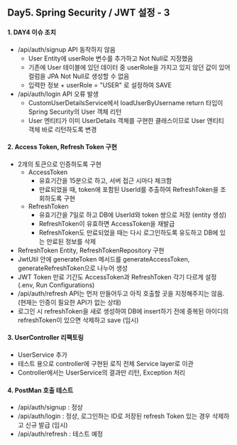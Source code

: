 ## Day5. Spring Security / JWT 설정 - 3

#### 1. DAY4 이슈 조치
- /api/auth/signup API 동작하지 않음
  - User Entity에 userRole 변수를 추가하고 Not Null로 지정했음
  - 기존에 User 테이블에 있던 데이터 중 userRole을 가지고 있지 않던 값이 있어 컬럼을 JPA Not Null로 생성할 수 없음
  - 입력한 정보 + userRole = "USER" 로 설정하여 SAVE
- /api/auth/login API 오류 발생
  - CustomUserDetailsService에서 loadUserByUsername return 타입이 Spring Security의 User 객체 리턴
  - User 엔티티가 이미 UserDetails 객체를 구현한 클래스이므로 User 엔티티 객체 바로 리턴하도록 변경 

#### 2. Access Token, Refresh Token 구현
- 2개의 토큰으로 인증하도록 구현
  - AccessToken
    - 유효기간을 15분으로 하고, 서버 접근 시마다 체크함
    - 만료되었을 때, token에 포함된 UserId를 추출하여 RefreshToken을 조회하도록 구현
  - RefreshToken 
    - 유효기간을 7일로 하고 DB에 UserId와 token 쌍으로 저장 (entity 생성)
    - RefreshToken이 유효하면 AccessToken을 재발급
    - RefreshToken도 만료되었을 때는 다시 로그인하도록 유도하고 DB에 있는 만료된 정보를 삭제
- RefreshToken Entity, RefreshTokenRepository 구현
- JwtUtil 안에 generateToken 메서드를 generateAccessToken, generateRefreshToken으로 나누어 생성
- JWT Token 만료 기간도 AccessToken과 RefreshToken 각기 다르게 설정 (.env, Run Configurations)
- /api/auth/refresh API는 먼저 만들어두고 아직 호출할 곳을 지정해주지는 않음. (현재는 인증이 필요한 API가 없는 상태)
- 로그인 시 refreshToken을 새로 생성하여 DB에 insert하기 전에 중복된 아이디의 refreshToken이 있으면 삭제하고 save (임시)

#### 3. UserController 리팩토링
- UserService 추가
- 테스트 용으로 controller에 구현된 로직 전체 Service layer로 이관
- Controller에서는 UserService의 결과만 리턴, Exception 처리

#### 4. PostMan 호출 테스트
- /api/auth/signup : 정상
- /api/auth/login : 정상, 로그인하는 ID로 저장된 refresh Token 있는 경우 삭제하고 신규 발급 (임시)
- /api/auth/refresh : 테스트 예정
